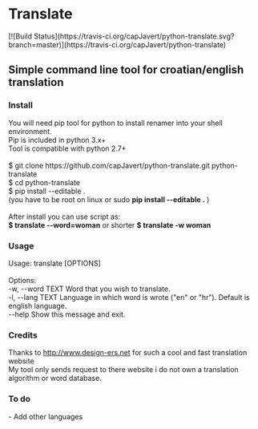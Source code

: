 <h1>Translate</h1>
[![Build Status](https://travis-ci.org/capJavert/python-translate.svg?branch=master)](https://travis-ci.org/capJavert/python-translate)
<h2>Simple command line tool for croatian/english translation</h2>
<h3>Install</h3>
<p>
You will need pip tool for python to install renamer into your shell environment.<br />
Pip is included in python 3.x+<br />
Tool is compatible with python 2.7+<br />
<br />
$ git clone https://github.com/capJavert/python-translate.git python-translate<br />
$ cd python-translate <br />
$ pip install --editable .<br />
(you have to be root on linux or sudo <b>pip install --editable .</b> )<br />
<br />
After install you can use script as: <br />
<b>$ translate --word=woman</b> or shorter <b>$ translate -w woman</b>
</p>
<h3>Usage</h3>
<p>
Usage: translate [OPTIONS]<br />
<br />
Options:<br />
  -w, --word TEXT  Word that you wish to translate.<br />
  -l, --lang TEXT  Language in which word is wrote ("en" or "hr"). Default is<br />
               english language.<br />
  --help       Show this message and exit.<br />

<h3>Credits</h3>
Thanks to <a href="http://www.design-ers.net">http://www.design-ers.net</a> for such a cool and fast translation website<br />
My tool only sends request to there website i do not own a translation algorithm or word database.<br />

<h3>To do</h3>
- Add other languages<br />
